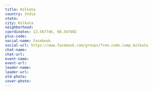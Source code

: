 ```yaml
---
title: Kolkata
country: India
state: 
city: Kolkata
neighborhood: 
coordinates: 22.567746, 88.347602
plus-code:
social-name: Facebook
social-url: https://www.facebook.com/groups/free.code.camp.kolkata
chat-name:
chat-url:
event-name:
event-url:
leader-name:
leader-url:
old-photo: 
cover-photo:
---
```

